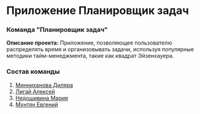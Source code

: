 ﻿# Приложение Планировщик задач

### Команда "Планировщик задач"

**Описание проекта:** Приложение, позволяющее пользователю распределять время и организовывать задачи, используя популярные методики тайм-менеджмента, такие как квадрат Эйзенхауера.

### Состав команды
1. [Минниханова Диляра](https://github.com/MinnDi)
2. [Лигай Алексей](https://github.com/aligai27)
3. [Недошивина Мария](https://github.com/maria2408)
4. [Мунтян Евгений](https://github.com/EugeneMoon22)

